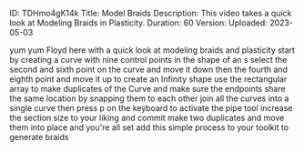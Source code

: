 ID: TDHmo4gK14k
Title: Model Braids
Description: This video takes a quick look at Modeling Braids in Plasticity.
Duration: 60
Version: 
Uploaded: 2023-05-03

yum yum Floyd here with a quick look at
modeling braids and plasticity start by
creating a curve with nine control
points in the shape of an s
select the second and sixth point on the
curve and move it down
then the fourth and eighth point
and move it up to create an Infinity
shape
use the rectangular array to make
duplicates of the Curve
and make sure the endpoints share the
same location by snapping them to each
other
join all the curves into a single curve
then press p on the keyboard to activate
the pipe tool increase the section size
to your liking and commit make two
duplicates and move them into place and
you're all set
add this simple process to your toolkit
to generate braids